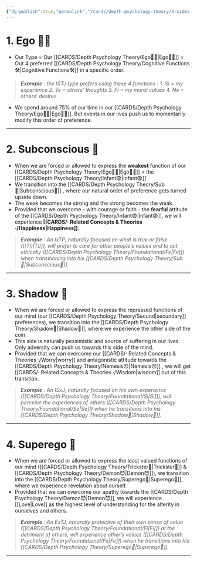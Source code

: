 ```yaml
---
{"dg-publish":true,"permalink":"/cards/depth-psychology-theory/4-sides-of-the-mind/","created":"2023-01-07T15:30:40.601+01:00","updated":"2023-05-03T16:00:58.290+02:00"}
---
```



# 1. Ego 🙋‍♂️
- Our Type = Our [[CARDS/Depth Psychology Theory/Ego🙋‍♂️\|Ego🙋‍♂️]] = Our 4 preferred [[CARDS/Depth Psychology Theory/Cognitive Functions🛠️\|Cognitive Functions🛠️]] in a specific order. 

> ***Example** : the ISTJ type prefers using these 4 functions : 
		1. Si = my experience 
		2. Te = others’ thoughts 
		3. Fi = my moral values 
		4. Ne* = others’ desires 
		
- We spend around 75% of our time in our [[CARDS/Depth Psychology Theory/Ego🙋‍♂️\|Ego🙋‍♂️]].  But events in our lives push us to momentarily modify this order of preference. 
---
# 2. Subconscious 🤸
- When we are forced or allowed to express the **weakest** function of our [[CARDS/Depth Psychology Theory/Ego🙋‍♂️\|Ego🙋‍♂️]] = the [[CARDS/Depth Psychology Theory/Infant😨\|Infant😨]]
- We transition into the [[CARDS/Depth Psychology Theory/Sub🤸\|Subconscious🤸]] , where our natural order of preference gets turned upside down. 
- The weak becomes the strong and the strong becomes the weak.
- Provided that we overcome - with courage or faith - the **fearful** attitude of the [[CARDS/Depth Psychology Theory/Infant😨\|Infant😨]], we will experience **[[CARDS/· Related Concepts & Theories ·/Happiness\|Happiness]]**.  

> ***Example** : An IxTP, naturally focused on what is true or false ([[Ti)\|Ti)]], will prefer to care for other people’s values and to act ethically ([[CARDS/Depth Psychology Theory/Foundational/Fe\|Fe]]) when transitioning into his [[CARDS/Depth Psychology Theory/Sub🤸\|Subconscious🤸]].* 
---
# 3. Shadow 👤
- When we are forced or allowed to express the repressed functions of our mind (our [[CARDS/Depth Psychology Theory/Secund\|secundary]] preferences), we transition into the [[CARDS/Depth Psychology Theory/Shadow👤\|Shadow👤]], where we experience the other side of the coin.
- This side is naturally pessimistic and source of suffering in our lives. Only adversity can push us towards this side of the mind.  
- Provided that we can overcome our [[CARDS/· Related Concepts & Theories ·/Worry\|worry]] and antagonistic attitude towards the [[CARDS/Depth Psychology Theory/Nemesis😟\|Nemesis😟]] , we will get [[CARDS/· Related Concepts & Theories ·/Wisdom\|wisdom]] out of this transition. 

> ***Example** : An ISxJ, naturally focused on his own experience ([[CARDS/Depth Psychology Theory/Foundational/Si\|Si]]), will perceive the experiences of others ([[CARDS/Depth Psychology Theory/Foundational/Se\|Se]]) when he transitions into his [[CARDS/Depth Psychology Theory/Shadow👤\|Shadow👤]].*
---
# 4. Superego 👹
- When we are forced or allowed to express the least valued functions of our mind ([[CARDS/Depth Psychology Theory/Trickster🤡\|Trickster🤡]] & [[CARDS/Depth Psychology Theory/Demon😈\|Demon😈]]), we transition into the [[CARDS/Depth Psychology Theory/Superego👹\|Superego👹]], where we experience revelation about ourself.
- Provided that we can overcome our apathy towards the [[CARDS/Depth Psychology Theory/Demon😈\|Demon😈]], we will experience [[Love\|Love]] as the highest level of understanding for the alterity in ourselves and others. 

> ***Example** : An ExTJ, naturally protective of their own sense of value ([[CARDS/Depth Psychology Theory/Foundational/Fi\|Fi]]) at the detriment of others, will experience other’s values ([[CARDS/Depth Psychology Theory/Foundational/Fe\|Fe]]) when he transitions into his [[CARDS/Depth Psychology Theory/Superego👹\|Superego👹]].* 
---
